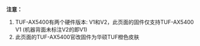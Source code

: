 **注意：**

1. TUF-AX5400有两个硬件版本: V1和V2，此页面的固件仅支持TUF-AX5400 V1 (机器背面未标注V2的即V1)
2. 此页面的TUF-AX5400官改固件为华硕TUF橙色皮肤

